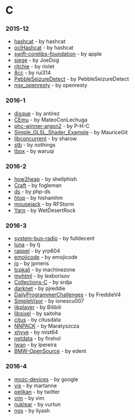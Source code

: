 # C


### 2015-12
- [hashcat](https://github.com/hashcat/hashcat) - by hashcat
- [oclHashcat](https://github.com/hashcat/oclHashcat) - by hashcat
- [swift-corelibs-foundation](https://github.com/apple/swift-corelibs-foundation) - by apple
- [siege](https://github.com/JoeDog/siege) - by JoeDog
- [ritchie](https://github.com/riolet/ritchie) - by riolet
- [8cc](https://github.com/rui314/8cc) - by rui314
- [PebbleSeizureDetect](https://github.com/PebbleSeizureDetect/PebbleSeizureDetect) - by PebbleSeizureDetect
- [ngx_openresty](https://github.com/openresty/ngx_openresty) - by openresty

### 2016-1
- [disque](https://github.com/antirez/disque) - by antirez
- [CEmu](https://github.com/MateoConLechuga/CEmu) - by MateoConLechuga
- [phc-winner-argon2](https://github.com/P-H-C/phc-winner-argon2) - by P-H-C
- [Simple_GLSL_Shader_Example](https://github.com/MauriceGit/Simple_GLSL_Shader_Example) - by MauriceGit
- [libconcurrent](https://github.com/sharow/libconcurrent) - by sharow
- [stb](https://github.com/nothings/stb) - by nothings
- [tbox](https://github.com/waruqi/tbox) - by waruqi

### 2016-2
- [how2heap](https://github.com/shellphish/how2heap) - by shellphish
- [Craft](https://github.com/fogleman/Craft) - by fogleman
- [ds](https://github.com/php-ds/ds) - by php-ds
- [htop](https://github.com/hishamhm/htop) - by hishamhm
- [mousejack](https://github.com/RFStorm/mousejack) - by RFStorm
- [Yarn](https://github.com/WetDesertRock/Yarn) - by WetDesertRock

### 2016-3
- [system-bus-radio](https://github.com/fulldecent/system-bus-radio) - by fulldecent
- [luna](https://github.com/tj/luna) - by tj
- [rappel](https://github.com/yrp604/rappel) - by yrp604
- [emojicode](https://github.com/emojicode/emojicode) - by emojicode
- [jo](https://github.com/jpmens/jo) - by jpmens
- [tcpkali](https://github.com/machinezone/tcpkali) - by machinezone
- [myhtml](https://github.com/lexborisov/myhtml) - by lexborisov
- [Collections-C](https://github.com/srdja/Collections-C) - by srdja
- [darknet](https://github.com/pjreddie/darknet) - by pjreddie
- [DailyProgrammerChallenges](https://github.com/FreddieV4/DailyProgrammerChallenges) - by FreddieV4
- [SimpleVisor](https://github.com/ionescu007/SimpleVisor) - by ionescu007
- [ijkplayer](https://github.com/Bilibili/ijkplayer) - by Bilibili
- [libsixel](https://github.com/saitoha/libsixel) - by saitoha
- [citus](https://github.com/citusdata/citus) - by citusdata
- [NNPACK](https://github.com/Maratyszcza/NNPACK) - by Maratyszcza
- [xhyve](https://github.com/mist64/xhyve) - by mist64
- [netdata](https://github.com/firehol/netdata) - by firehol
- [lwan](https://github.com/lpereira/lwan) - by lpereira
- [BMW-OpenSource](https://github.com/edent/BMW-OpenSource) - by edent

### 2016-4
- [mozc-devices](https://github.com/google/mozc-devices) - by google
- [vis](https://github.com/martanne/vis) - by martanne
- [pelikan](https://github.com/twitter/pelikan) - by twitter
- [vim](https://github.com/vim/vim) - by vim
- [nuklear](https://github.com/vurtun/nuklear) - by vurtun
- [ngs](https://github.com/ilyash/ngs) - by ilyash
